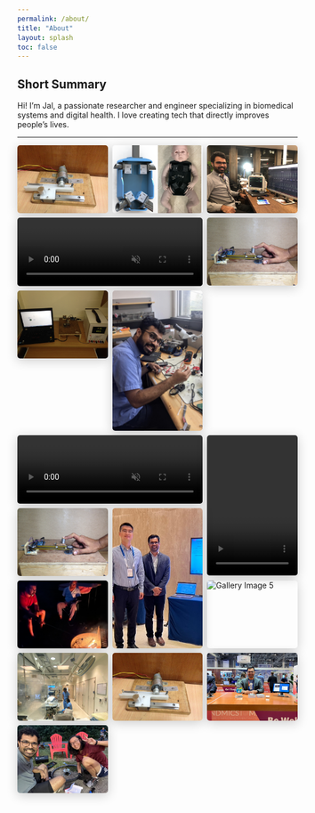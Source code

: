 ```yaml
---
permalink: /about/
title: "About"
layout: splash
toc: false
---
```

## Short Summary

Hi! I’m Jal, a passionate researcher and engineer specializing in biomedical systems and digital health. I love creating tech that directly improves people’s lives.

---

<div class="gallery-container">
  <div class="gallery-item w-1">
      <img src="/assets/images/iitm_friction_measurement_capston_setup.JPG" alt="Gallery Image 1">
  </div>
  <div class="gallery-item w-1">
    <img src="/assets/images/sim_cad.png" alt="Gallery Image 2">
  </div>
  <div class="gallery-item w-1">
    <img src="/assets/images/jal_ecg_mm.jpg" alt="Gallery Image 3">
  </div>
   <div class="gallery-item w-2">
    <video controls autoplay loop muted>
      <source src="/assets/videos/sim_openpose.mp4" type="video/mp4">
      Your browser does not support the video tag.
    </video>
  </div>
  <div class="gallery-item w-1">
    <img src="/assets/images/iitm_friction_measurement_timingbelt_setup1.JPG" alt="Gallery Image 4">
  </div>
  <div class="gallery-item w-1">
    <img src="/assets/images/iitm_friction_measurement_timingbelt_setup2.JPG" alt="Gallery Image 4">
  </div>
  <div class="gallery-item r-2">
    <img src="/assets/images/jal_soldering.jpg" alt="Gallery Image 4">
  </div>
  <div class="gallery-item w-2">
    <video controls autoplay loop muted>
      <source src="/assets/videos/ppg_cleaning.mp4" type="video/mp4">
      Your browser does not support the video tag.
    </video>
  </div>
  <div class="gallery-item r-2">
    <video controls autoplay loop muted>
      <source src="/assets/videos/ces2025_pose.mp4" type="video/mp4">
      Your browser does not support the video tag.
    </video>
  </div>
  <div class="gallery-item w-1">
    <img src="/assets/images/iitm_friction_measurement_timingbelt_setup1.JPG" alt="Gallery Image 5">
  </div>
   <div class="gallery-item r-2">
    <img src="/assets/images/jal_qualcomm_shenzhen.jpeg" alt="Gallery Image 5">
  </div>
  <div class="gallery-item w-1">
    <img src="/assets/images/jal_campfire.jpg" alt="Gallery Image 5">
  </div>
  <div class="gallery-item w-1">
    <img src="/assets/images/jal_cycle_nahant.jpeg" alt="Gallery Image 5">
  </div>
  <div class="gallery-item w-1">
    <img src="/assets/images/jal_mocktrial02_jan6.jpeg" alt="Gallery Image 5">
  </div>
 
  <div class="gallery-item w-1">
    <img src="/assets/images/iitm_friction_measurement_capston_setup.JPG" alt="Gallery Image 5">
  </div>
  <div class="gallery-item w-1">
    <img src="/assets/images/jal_ces2025_booth.jpg" alt="Gallery Image 5">
  </div>
  <div class="gallery-item w-1">
    <img src="/assets/images/jal_cycle_repair_kitchen.jpeg" alt="Gallery Image 5">
  </div>
</div>

<style>
.gallery-container {
  display: grid;
  grid-template-columns: repeat(3, 1fr);
  gap: 0.5rem;
  max-width: 100%;
}
.gallery-item {
  position: relative;
}

.gallery-item img, .gallery-item video {
  width: 100%;
  border-radius: 5px;
  box-shadow: 0 4px 20px rgba(0,0,0,0.2);
  display: block;
  pointer-events: auto; /* ensure image/video accepts pointer events */
}

.gallery-item img,
.gallery-item video {
  transition: transform 0.3s ease;
}

.gallery-item:hover img{
  transform: scale(2);
  z-index: 10;
  position: relative;
}
.gallery-item:hover video {
  transform: scale(1.5);
  z-index: 10;
  position: relative;
}

.gallery-item.w-1 {
  grid-column: span 1;
}

.gallery-item.w-1 img {
    aspect-ratio: 4 / 3;
  object-fit: cover;
}

.gallery-item.w-2 img,
.gallery-item.w-2 video{
    aspect-ratio: 8/2.95;
  object-fit: cover;
}


.gallery-item.r-2 img,
.gallery-item.r-2 video{
    aspect-ratio: 2/3.1;
  object-fit: cover;
}

.gallery-item.w-2 {
  grid-column: span 2;
}

.gallery-item.w-3 {
  grid-column: span 3;
}

.gallery-item.r-2 {
  grid-row: span 2;
}
.gallery-item.rw-2 {
  grid-row: span 2;
  grid-column: span 2;
}

@media (max-width: 768px) {
  .gallery-container {
    grid-template-columns: repeat(2, 1fr);
  }

  .gallery-item.w-1 {
    grid-column: span 1;
  }

  .gallery-item.w-2 {
    grid-column: span 2;
  }

  .gallery-item.w-3 {
    grid-column: span 2;
  }
}

@media (max-width: 480px) {
  .gallery-container {
    grid-template-columns: 1fr 1fr;
  }

  .gallery-item.w-1 {
    grid-column: span 1;
  }

  .gallery-item.w-2 {
    grid-column: span 2;
  }

  .gallery-item.w-3 {
    grid-column: span 2;
  }
}

</style>
